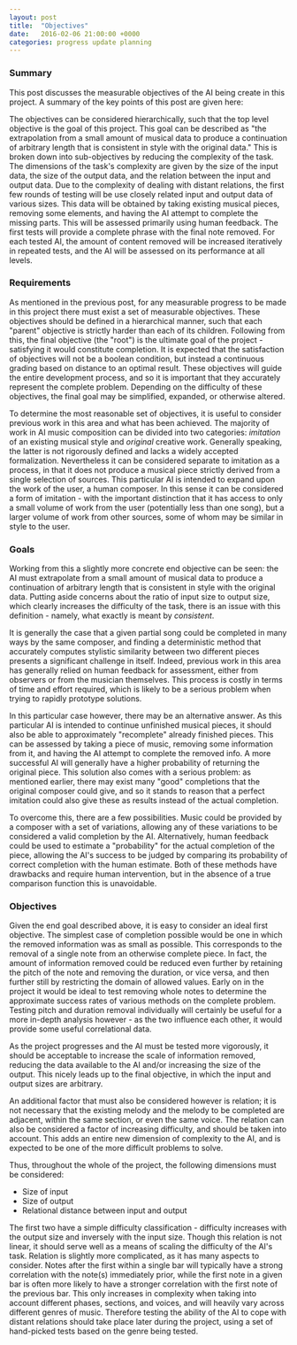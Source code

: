 ```yaml
---
layout: post
title:  "Objectives"
date:   2016-02-06 21:00:00 +0000
categories: progress update planning
---
```

### Summary

This post discusses the measurable objectives of the AI being create in this 
project. A summary of the key points of this post are given here:

The objectives can be considered hierarchically, such that the top level 
objective is the goal of this project. This goal can be described as "the 
extrapolation from a small amount of musical data to produce a continuation of 
arbitrary length that is consistent in style with the original data." This is 
broken down into sub-objectives by reducing the complexity of the task. The 
dimensions of the task's complexity are given by the size of the input data, 
the size of the output data, and the relation between the input and output 
data. Due to the complexity of dealing with distant relations, the first few 
rounds of testing will be use closely related input and output data of various 
sizes. This data will be obtained by taking existing musical pieces, removing 
some elements, and having the AI attempt to complete the missing parts. This 
will be assessed primarily using human feedback. The first tests will provide 
a complete phrase with the final note removed. For each tested AI, the amount 
of content removed will be increased iteratively in repeated tests, and the AI 
will be assessed on its performance at all levels. 

### Requirements

As mentioned in the previous post, for any measurable progress to be made in 
this project there must exist a set of measurable objectives. These objectives 
should be defined in a hierarchical manner, such that each "parent" objective 
is strictly harder than each of its children. Following from this, the final 
objective (the "root") is the ultimate goal of the project - satisfying it 
would constitute completion. It is expected that the satisfaction of 
objectives will not be a boolean condition, but instead a continuous grading 
based on distance to an optimal result. These objectives will guide the entire 
development process, and so it is important that they accurately represent the 
complete problem. Depending on the difficulty of these objectives, the final 
goal may be simplified, expanded, or otherwise altered.

To determine the most reasonable set of objectives, it is useful to consider 
previous work in this area and what has been achieved. The majority of work in 
AI music composition can be divided into two categories: *imitation* of an 
existing musical style and *original* creative work. Generally speaking, the 
latter is not rigorously defined and lacks a widely accepted formalization. 
Nevertheless it can be considered separate to imitation as a process, in that 
it does not produce a musical piece strictly derived from a single selection 
of sources. This particular AI is intended to expand upon the work of the 
user, a human composer. In this sense it can be considered a form of 
imitation - with the important distinction that it has access to only a small 
volume of work from the user (potentially less than one song), but a larger 
volume of work from other sources, some of whom may be similar in style to the 
user.

### Goals

Working from this a slightly more concrete end objective can be seen: the AI 
must extrapolate from a small amount of musical data to produce a continuation 
of arbitrary length that is consistent in style with the original data. 
Putting aside concerns about the ratio of input size to output size, which 
clearly increases the difficulty of the task, there is an issue with this 
definition - namely, what exactly is meant by *consistent*.

It is generally the case that a given partial song could be completed in many 
ways by the same composer, and finding a deterministic method that accurately 
computes stylistic similarity between two different pieces presents a 
significant challenge in itself. Indeed, previous work in this area has 
generally relied on human feedback for assessment, either from observers or 
from the musician themselves. This process is costly in terms of time and 
effort required, which is likely to be a serious problem when trying to 
rapidly prototype solutions.

In this particular case however, there may be an alternative answer. As this 
particular AI is intended to continue unfinished musical pieces, it should 
also be able to approximately "recomplete" already finished pieces. This can 
be assessed by taking a piece of music, removing some information from it, and 
having the AI attempt to complete the removed info. A more successful AI will 
generally have a higher probability of returning the original piece. This 
solution also comes with a serious problem: as mentioned earlier, there may 
exist many "good" completions that the original composer could give, and so it 
stands to reason that a perfect imitation could also give these as results 
instead of the actual completion.

To overcome this, there are a few possibilities. Music could be provided by a 
composer with a set of variations, allowing any of these variations to be 
considered a valid completion by the AI. Alternatively, human feedback could 
be used to estimate a "probability" for the actual completion of the piece, 
allowing the AI's success to be judged by comparing its probability of correct 
completion with the human estimate. Both of these methods have drawbacks and 
require human intervention, but in the absence of a true comparison function 
this is unavoidable.  

### Objectives

Given the end goal described above, it is easy to consider an ideal first 
objective. The simplest case of completion possible would be one in which the 
removed information was as small as possible. This corresponds to the removal 
of a single note from an otherwise complete piece. In fact, the amount of 
information removed could be reduced even further by retaining the pitch of 
the note and removing the duration, or vice versa, and then further still by 
restricting the domain of allowed values. Early on in the project it would be 
ideal to test removing whole notes to determine the approximate success rates 
of various methods on the complete problem. Testing pitch and duration removal 
individually will certainly be useful for a more in-depth analysis however - 
as the two influence each other, it would provide some useful correlational 
data. 

As the project progresses and the AI must be tested more vigorously, it should 
be acceptable to increase the scale of information removed, reducing the data 
available to the AI and/or increasing the size of the output. This nicely 
leads up to the final objective, in which the input and output sizes are 
arbitrary.

An additional factor that must also be considered however is relation; it is 
not necessary that the existing melody and the melody to be completed are 
adjacent, within the same section, or even the same voice. The relation can 
also be considered a factor of increasing difficulty, and should be taken into 
account. This adds an entire new dimension of complexity to the AI, and is 
expected to be one of the more difficult problems to solve.

Thus, throughout the whole of the project, the following dimensions must be 
considered:

* Size of input
* Size of output
* Relational distance between input and output

The first two have a simple difficulty classification - difficulty increases 
with the output size and inversely with the input size. Though this relation 
is not linear, it should serve well as a means of scaling the difficulty of 
the AI's task. Relation is slightly more complicated, as it has many aspects 
to consider. Notes after the first within a single bar will typically have a 
strong correlation with the note(s) immediately prior, while the first note in 
a given bar is often more likely to have a stronger correlation with the first 
note of the previous bar. This only increases in complexity when taking into 
account different phases, sections, and voices, and will heavily vary across 
different genres of music. Therefore testing the ability of the AI to cope 
with distant relations should take place later during the project, using a set 
of hand-picked tests based on the genre being tested. 
